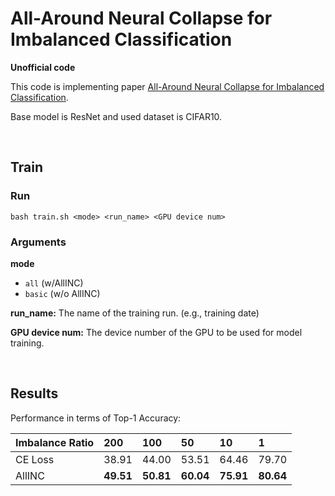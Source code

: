 # All-Around Neural Collapse for Imbalanced Classification

**Unofficial code**

This code is implementing paper [All-Around Neural Collapse for Imbalanced Classification](https://arxiv.org/abs/2408.07253).

Base model is ResNet and used dataset is CIFAR10.

&nbsp;
## Train

### Run

```bash train.sh <mode> <run_name> <GPU device num>```

### Arguments

**mode**
- ```all``` (w/AllINC)
- ```basic``` (w/o AllINC)

**run_name:** The name of the training run. (e.g., training date)

**GPU device num:** The device number of the GPU to be used for model training.

&nbsp;
## Results

Performance in terms of Top-1 Accuracy:

| Imbalance Ratio   | 200       | 100       | 50        | 10        | 1         |
|:----------------- |:--------- |:--------- |:--------- |:--------- |:--------- |
| CE Loss           | 38.91     | 44.00  	| 53.51 	| 64.46     | 79.70     |
| AllINC            | **49.51** | **50.81** | **60.04** | **75.91** | **80.64** |
